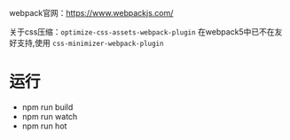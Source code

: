 webpack官网：https://www.webpackjs.com/

关于css压缩：`optimize-css-assets-webpack-plugin` 在webpack5中已不在友好支持,使用 `css-minimizer-webpack-plugin`

# 运行
- npm run build
- npm run watch
- npm run hot